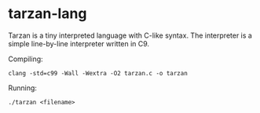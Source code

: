 # tarzan-lang
 
Tarzan is a tiny interpreted language with C-like syntax. The interpreter is a simple line-by-line interpreter written in C9.

Compiling:
```
clang -std=c99 -Wall -Wextra -O2 tarzan.c -o tarzan
```

Running:
```
./tarzan <filename>
```
